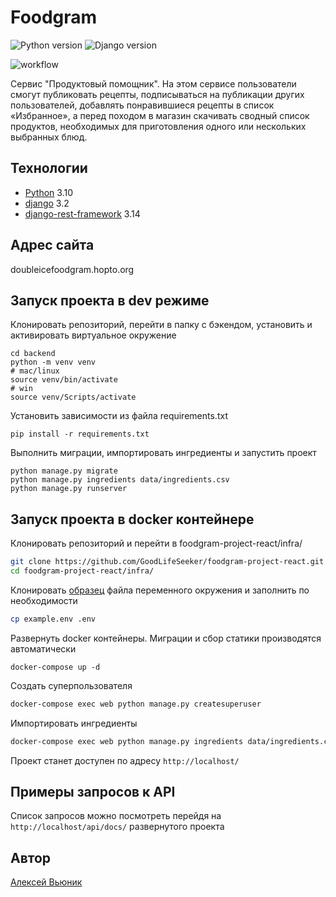 # Foodgram
![Python version](https://img.shields.io/badge/python-3.10-yellow) ![Django version](https://img.shields.io/badge/django-3.2-red)


![workflow](https://github.com/GoodLifeSeeker/foodgram-project-react/actions/workflows/main.yml/badge.svg)

Сервис "Продуктовый помощник". На этом сервисе пользователи смогут публиковать рецепты, подписываться на публикации других пользователей, добавлять понравившиеся рецепты в список «Избранное», а перед походом в магазин скачивать сводный список продуктов, необходимых для приготовления одного или нескольких выбранных блюд.


## Технологии

- [Python](https://www.python.org/) 3.10
- [django](https://github.com/django/django) 3.2
- [django-rest-framework](https://github.com/encode/django-rest-framework)
  3.14

## Адрес сайта
doubleicefoodgram.hopto.org


## Запуск проекта в dev режиме

Клонировать репозиторий, перейти в папку с бэкендом, установить и активировать виртуальное окружение

```
cd backend
python -m venv venv
# mac/linux
source venv/bin/activate
# win
source venv/Scripts/activate 
``` 

Установить зависимости из файла requirements.txt

```
pip install -r requirements.txt
``` 

Выполнить миграции, импортировать ингредиенты и запустить проект

```
python manage.py migrate
python manage.py ingredients data/ingredients.csv
python manage.py runserver
``` 

## Запуск проекта в docker контейнере

Клонировать репозиторий и перейти в foodgram-project-react/infra/

```bash
git clone https://github.com/GoodLifeSeeker/foodgram-project-react.git
cd foodgram-project-react/infra/
``` 

Клонировать [образец](/infra/example.env) файла переменного окружения и заполнить по необходимости

```bash
cp example.env .env
``` 

Развернуть docker контейнеры. Миграции и сбор статики производятся автоматически

```
docker-compose up -d
``` 

Создать суперпользователя

```bash
docker-compose exec web python manage.py createsuperuser
```

Импортировать ингредиенты

```bash
docker-compose exec web python manage.py ingredients data/ingredients.csv
```

Проект станет доступен по адресу `http://localhost/`

## Примеры запросов к API

Список запросов можно посмотреть перейдя на `http://localhost/api/docs/` развернутого проекта

## Автор
[Алексей Вьюник](https://github.com/GoodLifeSeeker)

